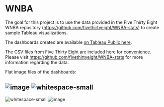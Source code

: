 # WNBA

The goal for this project is to use the data provided in the Five Thirty Eight WNBA repository (https://github.com/fivethirtyeight/WNBA-stats) to create sample Tableau visualizations.

The dashboards created are available <a href="https://public.tableau.com/app/profile/david1924/viz/WNBAStats_16911096544620/TopHistoricalPlayerStats">on Tableau Public here</a>.

The CSV files from Five Thirty Eight are included here for convenience. Please visit https://github.com/fivethirtyeight/WNBA-stats for more information regarding the data.

Flat image files of the dashboards:

![image](https://github.com/d-wiltshire/WNBA/assets/100863488/d74b6b1f-7690-4c53-ab45-22d78aedcf95)
![whitespace-small](https://github.com/d-wiltshire/WNBA/assets/100863488/7222d04a-b341-4c6c-92a6-d255dab4a3bb)
---
![whitespace-small](https://github.com/d-wiltshire/WNBA/assets/100863488/7222d04a-b341-4c6c-92a6-d255dab4a3bb)
![image](https://github.com/d-wiltshire/WNBA/assets/100863488/f9b56fe0-b2f0-49af-bbbc-177a5fe532f6)


